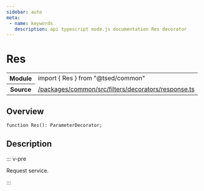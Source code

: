 ```yaml
---
sidebar: auto
meta:
 - name: keywords
   description: api typescript node.js documentation Res decorator
---
```

# Res <Badge text="Decorator" type="decorator"/>
<!-- Summary -->
<section class="symbol-info"><table class="is-full-width"><tbody><tr><th>Module</th><td><div class="lang-typescript"><span class="token keyword">import</span> { Res }&nbsp;<span class="token keyword">from</span>&nbsp;<span class="token string">"@tsed/common"</span></div></td></tr><tr><th>Source</th><td><a href="https://github.com/TypedProject/ts-express-decorators/blob/v5.2.5/packages/common/src/filters/decorators/response.ts#L0-L0">/packages/common/src/filters/decorators/response.ts</a></td></tr></tbody></table></section>

<!-- Overview -->
## Overview


<pre><code class="typescript-lang ">function <span class="token function">Res</span><span class="token punctuation">(</span><span class="token punctuation">)</span><span class="token punctuation">:</span> ParameterDecorator<span class="token punctuation">;</span></code></pre>



<!-- Description -->
## Description

::: v-pre

Request service.

:::